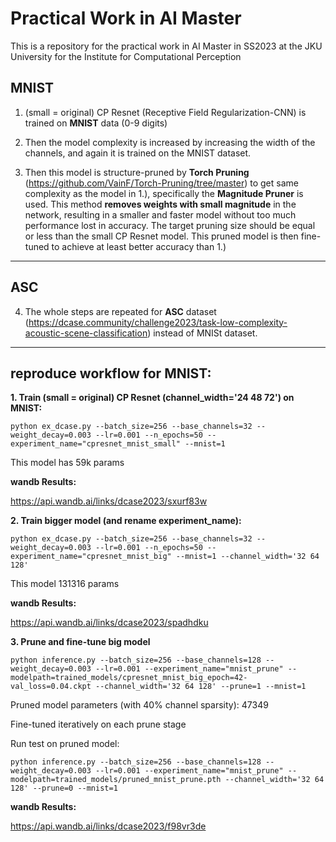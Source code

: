 # Practical Work in AI Master
This is a repository for the practical work in AI Master in SS2023 at the JKU University for the Institute for Computational Perception

## MNIST
1. (small = original) CP Resnet (Receptive Field Regularization-CNN) is trained on **MNIST** data (0-9 digits) 

2. Then the model complexity is increased by increasing the width of the channels, and again it is trained on the MNIST dataset.

3. Then this model is structure-pruned by **Torch Pruning** (https://github.com/VainF/Torch-Pruning/tree/master) to get same complexity as the model in 1.), specifically the **Magnitude Pruner** is used. This method **removes weights with small magnitude** in the network, resulting in a smaller and faster model without too much performance lost in accuracy. The target pruning size should be equal or less than the small CP Resnet model. This pruned model is then fine-tuned to achieve at least better accuracy than 1.)

--------------------------------------------------------------------------------------------------------------------------------------------------------------------
## ASC
4. The whole steps are repeated for **ASC** dataset (https://dcase.community/challenge2023/task-low-complexity-acoustic-scene-classification) instead of MNISt dataset.



--------------------------------------------------------------------------------------------------------------------------------------------------------------------
## reproduce workflow for MNIST:

**1. Train (small = original) CP Resnet (channel_width='24 48 72') on MNIST:**

```
python ex_dcase.py --batch_size=256 --base_channels=32 --weight_decay=0.003 --lr=0.001 --n_epochs=50 --experiment_name="cpresnet_mnist_small" --mnist=1
```
This model has 59k params

**wandb Results:**

https://api.wandb.ai/links/dcase2023/sxurf83w

**2. Train bigger model (and rename experiment_name):**

```
python ex_dcase.py --batch_size=256 --base_channels=32 --weight_decay=0.003 --lr=0.001 --n_epochs=50 --experiment_name="cpresnet_mnist_big" --mnist=1 --channel_width='32 64 128'
```

This model 131316 params

**wandb Results:**

https://api.wandb.ai/links/dcase2023/spadhdku

**3. Prune and fine-tune big model**

```
python inference.py --batch_size=256 --base_channels=128 --weight_decay=0.003 --lr=0.001 --experiment_name="mnist_prune" --modelpath=trained_models/cpresnet_mnist_big_epoch=42-val_loss=0.04.ckpt --channel_width='32 64 128' --prune=1 --mnist=1
```

Pruned model parameters (with 40% channel sparsity): 47349

Fine-tuned iteratively on each prune stage

Run test on pruned model:

```
python inference.py --batch_size=256 --base_channels=128 --weight_decay=0.003 --lr=0.001 --experiment_name="mnist_prune" --modelpath=trained_models/pruned_mnist_prune.pth --channel_width='32 64 128' --prune=0 --mnist=1
```

**wandb Results:**

https://api.wandb.ai/links/dcase2023/f98vr3de
